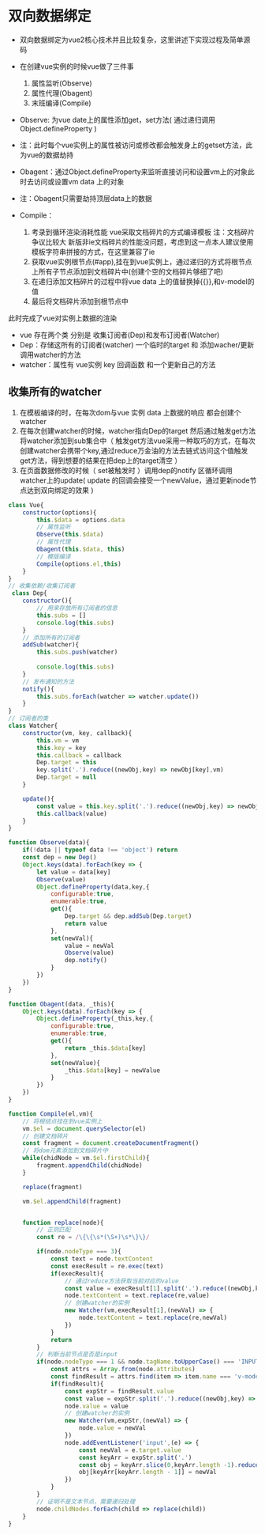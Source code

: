 # 双向数据绑定
- 双向数据绑定为vue2核心技术并且比较复杂，这里讲述下实现过程及简单源码
- 在创建vue实例的时候vue做了三件事
    1. 属性监听(Observe)
    2. 属性代理(Obagent)
    3. 末班编译(Compile)


- Observe: 为vue date上的属性添加get，set方法( 通过递归调用Object.defineProperty ) 
- 注：此时每个vue实例上的属性被访问或修改都会触发身上的getset方法，此为vue的数据劫持


- Obagent：通过Object.defineProperty来监听直接访问和设置vm上的对象此时去访问或设置vm data 上的对象
- 注：Obagent只需要劫持顶层data上的数据


- Compile：
    1. 考录到循环渲染消耗性能 vue采取文档碎片的方式编译模板 
        注：文档碎片争议比较大 新版非ie文档碎片的性能没问题，考虑到这一点本人建议使用模板字符串拼接的方式，在这里兼容了ie
    2. 获取vue实例根节点(#app),挂在到vue实例上，通过递归的方式将根节点上所有子节点添加到文档碎片中(创建个空的文档碎片够细了吧)
    3. 在递归添加文档碎片的过程中将vue data 上的值替换掉{{}},和v-model的值 
    4. 最后将文档碎片添加到根节点中

此时完成了vue对实例上数据的渲染 

- vue 存在两个类 分别是 收集订阅者(Dep)和发布订阅者(Watcher)
- Dep：存储这所有的订阅者(watcher) 一个临时的target 和 添加wacher/更新调用watcher的方法
- watcher：属性有 vue实例 key 回调函数 和一个更新自己的方法

## 收集所有的watcher

1. 在模板编译的时，在每次dom与vue 实例 data 上数据的响应 都会创建个watcher
2. 在每次创建watcher的时候，watcher指向Dep的target 然后通过触发get方法将watcher添加到sub集合中（ 触发get方法vue采用一种取巧的方式，在每次创建watcher会携带个key,通过reduce万金油的方法去链式访问这个值触发get方法，得到想要的结果在把dep上的target清空 ）
3. 在页面数据修改的时候（ set被触发时 ）调用dep的notify 区循环调用watcher上的update( update 的回调会接受一个newValue，通过更新node节点达到双向绑定的效果 )


```js
class Vue{
    constructor(options){
        this.$data = options.data
        // 属性监听
        Observe(this.$data)
        // 属性代理
        Obagent(this.$data, this)
        // 模版编译
        Compile(options.el,this)
    }
}
// 收集依赖/收集订阅者
 class Dep{
    constructor(){
        // 用来存放所有订阅者的信息
        this.subs = []
        console.log(this.subs)
    }
    // 添加所有的订阅者
    addSub(watcher){
        this.subs.push(watcher)
        
        console.log(this.subs)
    }
    // 发布通知的方法
    notify(){
        this.subs.forEach(watcher => watcher.update())
    }
}
// 订阅者的类
class Watcher{
    constructor(vm, key, callback){
        this.vm = vm
        this.key = key
        this.callback = callback
        Dep.target = this
        key.split('.').reduce((newObj,key) => newObj[key],vm)
        Dep.target = null
    }

    update(){
        const value = this.key.split('.').reduce((newObj,key) => newObj[key],this.vm)
        this.callback(value)
    }
}

function Observe(data){
    if(!data || typeof data !== 'object') return
    const dep = new Dep()
    Object.keys(data).forEach(key => {
        let value = data[key]
        Observe(value)
        Object.defineProperty(data,key,{
            configurable:true,
            enumerable:true,
            get(){
                Dep.target && dep.addSub(Dep.target)
                return value
            },
            set(newVal){
                value = newVal
                Observe(value)
                dep.notify()
            }
        })
    })
}

function Obagent(data, _this){
    Object.keys(data).forEach(key => {
        Object.defineProperty(_this,key,{
            configurable:true,
            enumerable:true,
            get(){
                return _this.$data[key]
            },
            set(newValue){
                _this.$data[key] = newValue
            }
        })
    })
}

function Compile(el,vm){
    // 将根结点挂在到vue实例上
    vm.$el = document.querySelector(el)
    // 创建文档碎片
    const fragment = document.createDocumentFragment()
    // 将dom元素添加到文档碎片中
    while(chidNode = vm.$el.firstChild){
        fragment.appendChild(chidNode)
    }

    replace(fragment)

    vm.$el.appendChild(fragment)


    function replace(node){
        // 正则匹配
        const re = /\{\{\s*(\S+)\s*\}\}/

        if(node.nodeType === 3){
            const text = node.textContent
            const execResult = re.exec(text)
            if(execResult){
                // 通过reduce方法获取当前对应的value
                const value = execResult[1].split('.').reduce((newObj,key) => newObj[key],vm)
                node.textContent = text.replace(re,value)
                // 创建watcher的实例
                new Watcher(vm,execResult[1],(newVal) => {
                    node.textContent = text.replace(re,newVal)
                })
            }
            return 
        }
        // 判断当前节点是否是input
        if(node.nodeType === 1 && node.tagName.toUpperCase() === 'INPUT'){
            const attrs = Array.from(node.attributes)
            const findResult = attrs.find(item => item.name === 'v-model')
            if(findResult){
                const expStr = findResult.value
                const value = expStr.split('.').reduce((newObj,key) => newObj[key], vm)
                node.value = value
                // 创建watcher的实例
                new Watcher(vm,expStr,(newVal) => {
                    node.value = newVal
                })
                node.addEventListener('input',(e) => {
                    const newVal = e.target.value
                    const keyArr = expStr.split('.')
                    const obj = keyArr.slice(0,keyArr.length -1).reduce((newObj,key) => newObj[key],vm)
                    obj[keyArr[keyArr.length - 1]] = newVal
                })
            }
        }
        // 证明不是文本节点，需要递归处理
        node.childNodes.forEach(child => replace(child))
    }
}
```